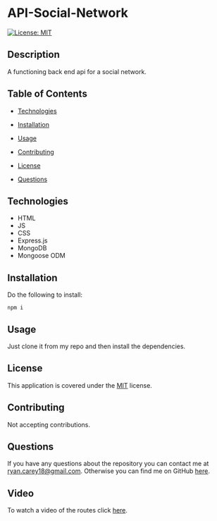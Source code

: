 # API-Social-Network

[![License: MIT](https://img.shields.io/badge/License-MIT-yellow.svg)](https://opensource.org/licenses/MIT)

## Description

A functioning back end api for a social network.

## Table of Contents

- [Technologies](#Technologies)

- [Installation](#Installation)

- [Usage](#Usage)

- [Contributing](#Contributing)

- [License](#License)

- [Questions](#Questions)

## Technologies

- HTML
- JS
- CSS
- Express.js
- MongoDB
- Mongoose ODM

## Installation

Do the following to install:

```
npm i

```

## Usage

Just clone it from my repo and then install the dependencies.

## License

This application is covered under the [MIT](https://opensource.org/licenses/MIT) license.

## Contributing

Not accepting contributions.

## Questions

If you have any questions about the repository you can contact me at ryan.carey18@gmail.com. Otherwise you can find me on GitHub [here](https://github.com/ryancarey18).

## Video

To watch a video of the routes click [here](https://watch.screencastify.com/v/r9tvr8otCvPeoXOlxnYS).
